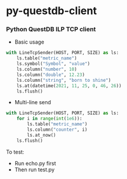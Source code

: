 # py-questdb-client

### Python QuestDB ILP TCP client

- Basic usage

```py
with LineTcpSender(HOST, PORT, SIZE) as ls:
    ls.table("metric_name")
    ls.symbol("Symbol", "value")
    ls.column("number", 10)
    ls.column("double", 12.23)
    ls.column("string", "born to shine")
    ls.at(datetime(2021, 11, 25, 0, 46, 26))
    ls.flush()
```

- Multi-line send

```py
with LineTcpSender(HOST, PORT, SIZE) as ls:
    for i in range(int(1e6)):
        ls.table("metric_name")
        ls.column("counter", i)
        ls.at_now()
    ls.flush()
```

To test:
- Run echo.py first
- Then run test.py
